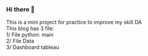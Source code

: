 ### Hi there 👋

This is a mini project for practice to improve my skill DA  
This blog has 3 file:  
1/ File python: main  
2/ File Data  
3/ Dashboard tableau

